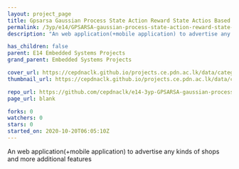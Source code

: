 ```yaml
---
layout: project_page
title: Gpsarsa Gaussian Process State Action Reward State Actios Based Sitnshop
permalink: /3yp/e14/GPSARSA-gaussian-process-state-action-reward-state-actios-based-SITNSHOP
description: "An web application(+mobile application) to advertise any kinds of shops and more additional features"

has_children: false
parent: E14 Embedded Systems Projects
grand_parent: Embedded Systems Projects

cover_url: https://cepdnaclk.github.io/projects.ce.pdn.ac.lk/data/categories/3yp/cover_page.jpg
thumbnail_url: https://cepdnaclk.github.io/projects.ce.pdn.ac.lk/data/categories/3yp/thumbnail.jpg

repo_url: https://github.com/cepdnaclk/e14-3yp-GPSARSA-gaussian-process-state-action-reward-state-actios-based-SITNSHOP
page_url: blank

forks: 0
watchers: 0
stars: 0
started_on: 2020-10-20T06:05:10Z
---
```

An web application(+mobile application) to advertise any kinds of shops and more additional features

